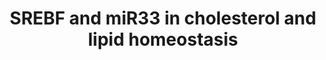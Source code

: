 ---
annotations:
- id: PW:0000355
  parent: regulatory pathway
  type: Pathway Ontology
  value: homeostasis pathway
authors:
- Mkutmon
- Lindarieswijk
description: This pathway describes transcription factor-microRNA circuits governing
  cholesterol and lipid homeostasis. It is based on a seminar by Dr. Anders Näär.
last-edited: 2016-10-06
organisms:
- Bos taurus
redirect_from:
- /index.php/Pathway:WP3137
- /instance/WP3137
- /instance/WP3137_rr89948
revision: r89948
schema-jsonld:
- '@context': https://schema.org/
  '@id': https://wikipathways.github.io/pathways/WP3137.html
  '@type': Dataset
  creator:
    '@type': Organization
    name: WikiPathways
  description: This pathway describes transcription factor-microRNA circuits governing
    cholesterol and lipid homeostasis. It is based on a seminar by Dr. Anders Näär.
  keywords:
  - ABCA1
  - FASN
  - HMGCR
  - HMGCS1
  - LDLR
  - MED15
  - MTOR
  - NR1H3
  - PPARA
  - PPARGC1A
  - PRKAA1
  - SCD
  - SIRT1
  - SIRT6
  - SREBF1
  - SREBF2
  license: CC0
  name: SREBF and miR33 in cholesterol and lipid homeostasis
seo: CreativeWork
title: SREBF and miR33 in cholesterol and lipid homeostasis
wpid: WP3137
---